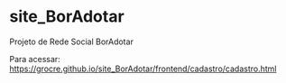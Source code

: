 # site_BorAdotar
Projeto de Rede Social BorAdotar

Para acessar:
https://grocre.github.io/site_BorAdotar/frontend/cadastro/cadastro.html
